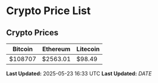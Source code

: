 # Crypto Price List

## Crypto Prices
| Bitcoin | Ethereum | Litecoin |
| ------- | -------- | -------- |
| $108707 | $2563.01 | $98.49 |
**Last Updated:** 2025-05-23 16:33 UTC
**Last Updated:** $DATE$
